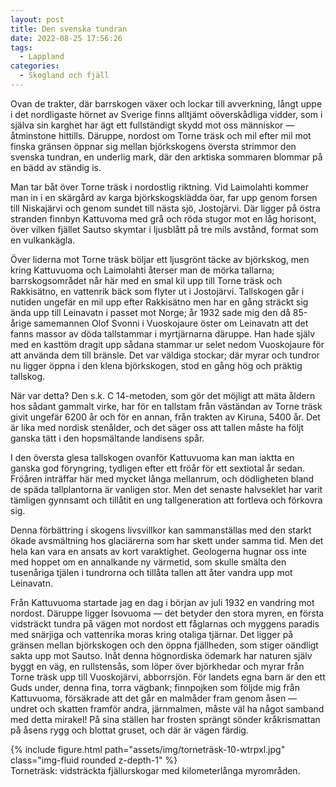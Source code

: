 ```yaml
---
layout: post
title: Den svenska tundran
date: 2022-08-25 17:56:26
tags: 
  - Lappland 
categories: 
  - Skogland och fjäll
---
```


Ovan de trakter, där barrskogen växer och lockar till avverkning, långt uppe i det nordligaste hörnet av Sverige finns alltjämt oöverskådliga vidder, som i själva sin karghet har ägt ett fullständigt skydd mot oss människor &mdash; åtminstone hittills. Däruppe, nordost om Torne träsk och mil efter mil mot finska gränsen öppnar sig mellan björkskogens översta strimmor den svenska tundran, en underlig mark, där den arktiska sommaren blommar på en bädd av ständig is.

Man tar båt över Torne träsk i nordostlig riktning. Vid Laimolahti kommer man in i en skärgård av karga björkskogsklädda öar, far upp genom forsen till Niskajärvi och genom sundet till nästa sjö, Jostojärvi. Där ligger på östra stranden finnbyn Kattuvoma med grå och röda stugor mot en låg horisont, över vilken fjället Sautso skymtar i ljusblått på tre mils avstånd, format som en vulkankägla.

Över liderna mot Torne träsk böljar ett ljusgrönt täcke av björkskog, men kring Kattuvuoma och Laimolahti återser man de mörka tallarna; barrskogsområdet når här med en smal kil upp till Torne träsk och Rakkisätno, en vattenrik bäck som flyter ut i Jostojärvi. Tallskogen går i nutiden ungefär en mil upp efter Rakkisätno men har en gång sträckt sig ända upp till Leinavatn i passet mot Norge; år 1932 sade mig den då 85-årige samemannen Olof Svonni i Vuoskojaure öster om Leinavatn att det fanns massor av döda tallstammar i myrtjärnarna däruppe. Han hade själv med en kasttöm dragit upp sådana stammar ur selet nedom Vuoskojaure för att använda dem till bränsle. Det var väldiga stockar; där myrar och tundror nu ligger öppna i den klena björkskogen, stod en gång hög och präktig tallskog.

När var detta? Den s.k. C 14-metoden, som gör det möjligt att mäta åldern hos sådant gammalt virke, har för en tallstam från väständan av Torne träsk givit ungefär 6200 år och för en annan, från trakten av Kiruna, 5400 år. Det är lika med nordisk stenålder, och det säger oss att tallen måste ha följt ganska tätt i den hopsmältande landisens spår.

I den översta glesa tallskogen ovanför Kattuvuoma kan man iaktta en ganska god föryngring, tydligen efter ett fröår för ett sextiotal år sedan. Fröåren inträffar här med mycket långa mellanrum, och dödligheten bland de späda tallplantorna är vanligen stor. Men det senaste halvseklet har varit tämligen gynnsamt och tillåtit en ung tallgeneration att fortleva och förkovra sig.

Denna förbättring i skogens livsvillkor kan sammanställas med den starkt ökade avsmältning hos glaciärerna som har skett under samma tid. Men det hela kan vara en ansats av kort varaktighet. Geologerna hugnar oss inte med hoppet om en annalkande ny värmetid, som skulle smälta den tusenåriga tjälen i tundrorna och tillåta tallen att åter vandra upp mot Leinavatn.

Från Kattuvuoma startade jag en dag i början av juli 1932 en vandring mot nordost. Däruppe ligger Isovuoma &mdash; det betyder den stora myren, en första vidsträckt tundra på vägen mot nordost ett fåglarnas och myggens paradis med snärjiga och vattenrika moras kring otaliga tjärnar. Det ligger på gränsen mellan björkskogen och den öppna fjällheden, som stiger oändligt sakta upp mot Sautso. Inåt denna högnordiska ödemark har naturen själv byggt en väg, en rullstensås, som löper över björkhedar och myrar från Torne träsk upp till Vuoskojärvi, abborrsjön. För landets egna barn är den ett Guds under, denna fina, torra vägbank; finnpojken som följde mig från Kattuvuoma, försäkrade att det går en malmåder fram genom
åsen &mdash; undret och skatten framför andra, järnmalmen, måste väl ha något samband med detta mirakel! På sina ställen har frosten sprängt sönder kråkrismattan på åsens rygg och blottat gruset, och där är vägen färdig.

<div class="row mt-3">
    <div class="col-sm mt-3 mt-md-0">
        {% include figure.html path="assets/img/torneträsk-10-wtrpxl.jpg" class="img-fluid rounded z-depth-1" %}
    </div>
</div>
<div class="caption">
    Torneträsk: vidsträckta fjällurskogar med kilometerlånga myrområden.
</div>
